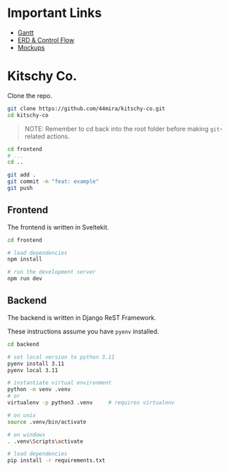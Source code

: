 # Important Links
- [Gantt](https://docs.google.com/spreadsheets/d/1-lv8CXxgeZPNvAxTtf1nMcPT3pGazXfCGU_z7rlab0M/edit?usp=drive_link)
- [ERD & Control Flow](https://app.eraser.io/workspace/m7WbFfCAi3rne9vxpSZm?origin=share)
- [Mockups](https://www.figma.com/design/80Lbq0UWnjqPiZ0veNTV3z/Kitschy?node-id=0-1&t=LDXGwHHHuA6ldEWf-1)
# Kitschy Co.

Clone the repo.

```bash
git clone https://github.com/44mira/kitschy-co.git
cd kitschy-co
```

> NOTE: Remember to cd back into the root folder before making `git`-related actions.

```bash
cd frontend
# ...
cd ..

git add .
git commit -m "feat: example"
git push
```

## Frontend

The frontend is written in Sveltekit.

```bash
cd frontend

# load dependencies
npm install

# run the development server
npm run dev
```

## Backend

The backend is written in Django ReST Framework.

These instructions assume you have `pyenv` installed.

```bash
cd backend

# set local version to python 3.11
pyenv install 3.11
pyenv local 3.11

# instantiate virtual environment
python -m venv .venv
# or
virtualenv -p python3 .venv     # requires virtualenv

# on unix
source .venv/bin/activate

# on windows
. .venv\Scripts\activate

# load dependencies
pip install -r requirements.txt
```
